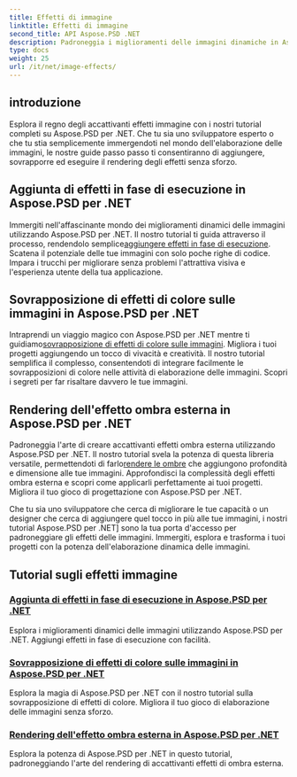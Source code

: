 ```yaml
---
title: Effetti di immagine
linktitle: Effetti di immagine
second_title: API Aspose.PSD .NET
description: Padroneggia i miglioramenti delle immagini dinamiche in Aspose.PSD per .NET. Migliora la tua elaborazione delle immagini con tutorial sull'aggiunta, la sovrapposizione e il rendering di effetti sorprendenti in fase di runtime.
type: docs
weight: 25
url: /it/net/image-effects/
---
```


## introduzione

Esplora il regno degli accattivanti effetti immagine con i nostri tutorial completi su Aspose.PSD per .NET. Che tu sia uno sviluppatore esperto o che tu stia semplicemente immergendoti nel mondo dell'elaborazione delle immagini, le nostre guide passo passo ti consentiranno di aggiungere, sovrapporre ed eseguire il rendering degli effetti senza sforzo.

## Aggiunta di effetti in fase di esecuzione in Aspose.PSD per .NET

 Immergiti nell'affascinante mondo dei miglioramenti dinamici delle immagini utilizzando Aspose.PSD per .NET. Il nostro tutorial ti guida attraverso il processo, rendendolo semplice[aggiungere effetti in fase di esecuzione](./add-effect-runtime/). Scatena il potenziale delle tue immagini con solo poche righe di codice. Impara i trucchi per migliorare senza problemi l'attrattiva visiva e l'esperienza utente della tua applicazione.

## Sovrapposizione di effetti di colore sulle immagini in Aspose.PSD per .NET

Intraprendi un viaggio magico con Aspose.PSD per .NET mentre ti guidiamo[sovrapposizione di effetti di colore sulle immagini](./overlay-color-effect/). Migliora i tuoi progetti aggiungendo un tocco di vivacità e creatività. Il nostro tutorial semplifica il complesso, consentendoti di integrare facilmente le sovrapposizioni di colore nelle attività di elaborazione delle immagini. Scopri i segreti per far risaltare davvero le tue immagini.

## Rendering dell'effetto ombra esterna in Aspose.PSD per .NET

 Padroneggia l'arte di creare accattivanti effetti ombra esterna utilizzando Aspose.PSD per .NET. Il nostro tutorial svela la potenza di questa libreria versatile, permettendoti di farlo[rendere le ombre](./render-drop-shadow/) che aggiungono profondità e dimensione alle tue immagini. Approfondisci la complessità degli effetti ombra esterna e scopri come applicarli perfettamente ai tuoi progetti. Migliora il tuo gioco di progettazione con Aspose.PSD per .NET.

Che tu sia uno sviluppatore che cerca di migliorare le tue capacità o un designer che cerca di aggiungere quel tocco in più alle tue immagini, i nostri tutorial Aspose.PSD per .NET] sono la tua porta d'accesso per padroneggiare gli effetti delle immagini. Immergiti, esplora e trasforma i tuoi progetti con la potenza dell'elaborazione dinamica delle immagini.


## Tutorial sugli effetti immagine
### [Aggiunta di effetti in fase di esecuzione in Aspose.PSD per .NET](./add-effect-runtime/)
Esplora i miglioramenti dinamici delle immagini utilizzando Aspose.PSD per .NET. Aggiungi effetti in fase di esecuzione con facilità.
### [Sovrapposizione di effetti di colore sulle immagini in Aspose.PSD per .NET](./overlay-color-effect/)
Esplora la magia di Aspose.PSD per .NET con il nostro tutorial sulla sovrapposizione di effetti di colore. Migliora il tuo gioco di elaborazione delle immagini senza sforzo.
### [Rendering dell'effetto ombra esterna in Aspose.PSD per .NET](./render-drop-shadow/)
Esplora la potenza di Aspose.PSD per .NET in questo tutorial, padroneggiando l'arte del rendering di accattivanti effetti di ombra esterna.